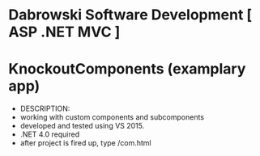 # Dabrowski Software Development [ ASP .NET MVC ] 
# KnockoutComponents (examplary app)

- DESCRIPTION:
 - working with custom components and subcomponents
 - developed and tested using VS 2015.
 - .NET 4.0 required
 - after project is fired up, type /com.html
